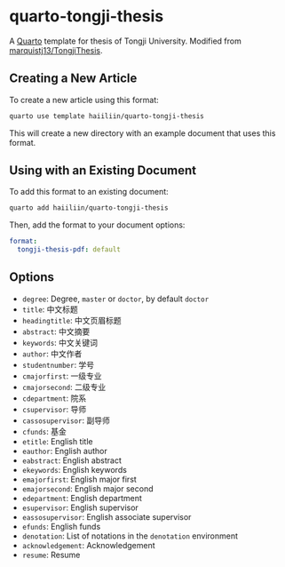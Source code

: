 # quarto-tongji-thesis

A [Quarto](https://quarto.org/) template for thesis of Tongji University. Modified from [marquistj13/TongjiThesis](https://github.com/marquistj13/TongjiThesis).

## Creating a New Article

To create a new article using this format:

```bash
quarto use template haiiliin/quarto-tongji-thesis
```

This will create a new directory with an example document that uses this format.

## Using with an Existing Document

To add this format to an existing document:

```bash
quarto add haiiliin/quarto-tongji-thesis
```

Then, add the format to your document options:

```yaml
format:
  tongji-thesis-pdf: default
```

## Options

- `degree`: Degree, `master` or `doctor`, by default `doctor`
- `title`: 中文标题
- `headingtitle`: 中文页眉标题
- `abstract`: 中文摘要
- `keywords`: 中文关键词
- `author`: 中文作者
- `studentnumber`: 学号
- `cmajorfirst`: 一级专业
- `cmajorsecond`: 二级专业
- `cdepartment`: 院系
- `csupervisor`: 导师
- `cassosupervisor`: 副导师
- `cfunds`: 基金
- `etitle`: English title
- `eauthor`: English author
- `eabstract`: English abstract
- `ekeywords`: English keywords
- `emajorfirst`: English major first
- `emajorsecond`: English major second
- `edepartment`: English department
- `esupervisor`: English supervisor
- `eassosupervisor`: English associate supervisor
- `efunds`: English funds
- `denotation`: List of notations in the `denotation` environment
- `acknowledgement`: Acknowledgement
- `resume`: Resume
